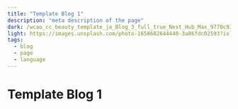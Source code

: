 ```yaml
---
title: "Template Blog 1"
description: "meta description of the page"
dark: /wcao_cc_beauty_template_ja_Blog_3_full_true_Nest_Hub_Max_9770c93f62.webp
light: https://images.unsplash.com/photo-1658682644440-3a86fdc02593?ixlib=rb-1.2.1&ixid=MnwxMjA3fDB8MHx0b3BpYy1mZWVkfDd8Ym84alFLVGFFMFl8fGVufDB8fHx8&auto=format&fit=crop&w=800&q=60
tags:
  - blog
  - page
  - language
---
```


# Template Blog 1
